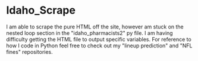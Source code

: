 # Idaho_Scrape
I am able to scrape the pure HTML off the site, however am stuck on the nested loop section in the "idaho_pharmacists2" py file. I am having difficulty getting the HTML file to output specific variables. For reference to how I code in Python feel free to check out my "lineup prediction" and "NFL fines" repositories. 
